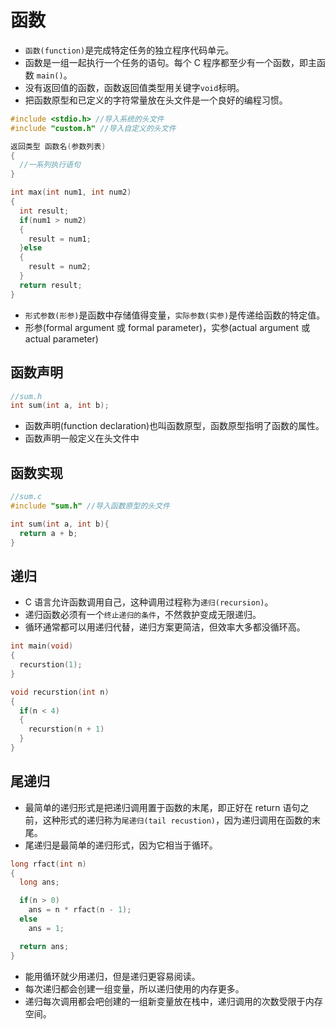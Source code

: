 # 函数

- `函数(function)`是完成特定任务的独立程序代码单元。
- 函数是一组一起执行一个任务的语句。每个 C 程序都至少有一个函数，即主函数 `main()`。
- 没有返回值的函数，函数返回值类型用关键字`void`标明。
- 把函数原型和已定义的字符常量放在头文件是一个良好的编程习惯。

```c
#include <stdio.h> //导入系统的头文件
#include "custom.h" //导入自定义的头文件
```

```c
返回类型 函数名(参数列表)
{
  //一系列执行语句
}
```

```c
int max(int num1, int num2)
{
  int result;
  if(num1 > num2)
  {
    result = num1;
  }else
  {
    result = num2;
  }
  return result;
}
```

- `形式参数(形参)`是函数中存储值得变量，`实际参数(实参)`是传递给函数的特定值。
- 形参(formal argument 或 formal parameter)，实参(actual argument 或 actual parameter)

## 函数声明

```c
//sum.h
int sum(int a, int b);
```

- 函数声明(function declaration)也叫函数原型，函数原型指明了函数的属性。
- 函数声明一般定义在头文件中

## 函数实现

```c
//sum.c
#include "sum.h" //导入函数原型的头文件

int sum(int a, int b){
  return a + b;
}
```

## 递归

- C 语言允许函数调用自己，这种调用过程称为`递归(recursion)`。
- 递归函数必须有一个`终止递归的条件`，不然救护变成无限递归。
- 循环通常都可以用递归代替，递归方案更简洁，但效率大多都没循环高。

```c
int main(void)
{
  recurstion(1);
}

void recurstion(int n)
{
  if(n < 4)
  {
    recurstion(n + 1)
  }
}
```

## 尾递归

- 最简单的递归形式是把递归调用置于函数的末尾，即正好在 return 语句之前，这种形式的递归称为`尾递归(tail recustion)`，因为递归调用在函数的末尾。
- 尾递归是最简单的递归形式，因为它相当于循环。

```c
long rfact(int n)
{
  long ans;

  if(n > 0)
    ans = n * rfact(n - 1);
  else
    ans = 1;

  return ans;
}
```

- 能用循环就少用递归，但是递归更容易阅读。
- 每次递归都会创建一组变量，所以递归使用的内存更多。
- 递归每次调用都会吧创建的一组新变量放在栈中，递归调用的次数受限于内存空间。

